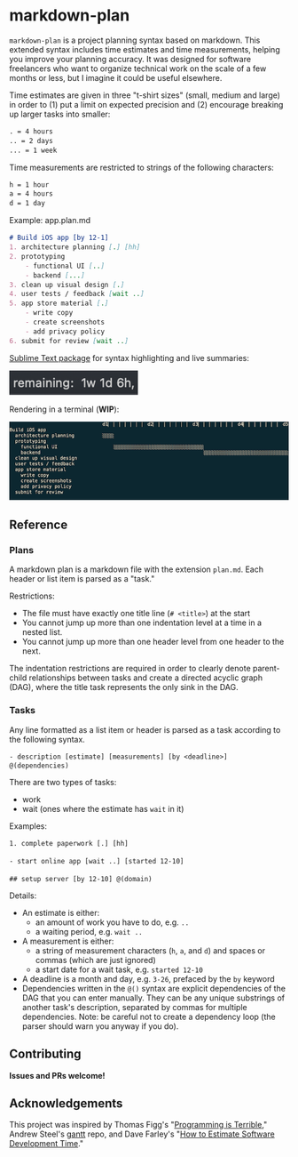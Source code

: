 # markdown-plan

`markdown-plan` is a project planning syntax based on markdown. This extended syntax includes time estimates and time measurements, helping you improve your planning accuracy. It was designed for software freelancers who want to organize technical work on the scale of a few months or less, but I imagine it could be useful elsewhere.

Time estimates are given in three "t-shirt sizes" (small, medium and large) in order to (1) put a limit on expected precision and (2) encourage breaking up larger tasks into smaller:
```txt
. = 4 hours
.. = 2 days
... = 1 week
```

Time measurements are restricted to strings of the following characters:
```txt
h = 1 hour
a = 4 hours
d = 1 day
```

Example: app.plan.md

```md
# Build iOS app [by 12-1]
1. architecture planning [.] [hh]
2. prototyping
	- functional UI [..]
	- backend [...]
3. clean up visual design [.]
4. user tests / feedback [wait ..]
5. app store material [.]
	- write copy
	- create screenshots
	- add privacy policy
6. submit for review [wait ..]
```

[Sublime Text package](https://github.com/rexgarland/MarkdownPlan) for syntax highlighting and live summaries:

![status-bar](images/status-bar.png)

Rendering in a terminal (**WIP**):

![gantt chart rendered in the terminal](images/example.png)

## Reference

### Plans

A markdown plan is a markdown file with the extension `plan.md`. Each header or list item is parsed as a "task."

Restrictions:
* The file must have exactly one title line (`# <title>`) at the start
* You cannot jump up more than one indentation level at a time in a nested list.
* You cannot jump up more than one header level from one header to the next.

The indentation restrictions are required in order to clearly denote parent-child relationships between tasks and create a directed acyclic graph (DAG), where the title task represents the only sink in the DAG.

### Tasks

Any line formatted as a list item or header is parsed as a task according to the following syntax.
```
- description [estimate] [measurements] [by <deadline>] @(dependencies)
```

There are two types of tasks:
- work
- wait (ones where the estimate has `wait` in it)

Examples:
```
1. complete paperwork [.] [hh]

- start online app [wait ..] [started 12-10]

## setup server [by 12-10] @(domain)
```

Details:
- An estimate is either:
	- an amount of work you have to do, e.g. `..`
	- a waiting period, e.g. `wait ..`
- A measurement is either:
	- a string of measurement characters (`h`, `a`, and `d`) and spaces or commas (which are just ignored)
	- a start date for a wait task, e.g. `started 12-10`
- A deadline is a month and day, e.g. `3-26`, prefaced by the `by` keyword
- Dependencies written in the `@()` syntax are explicit dependencies of the DAG that you can enter manually. They can be any unique substrings of another task's description, separated by commas for multiple dependencies. Note: be careful not to create a dependency loop (the parser should warn you anyway if you do).

## Contributing

**Issues and PRs welcome!**

## Acknowledgements

This project was inspired by Thomas Figg's "[Programming is Terrible](https://www.youtube.com/watch?v=csyL9EC0S0c)," Andrew Steel's [gantt](https://github.com/andrew-ls/gantt) repo, and Dave Farley's "[How to Estimate Software Development Time](https://www.youtube.com/watch?v=v21jg8wb1eU)."
